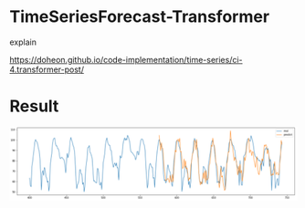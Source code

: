 # TimeSeriesForecast-Transformer

explain

<https://doheon.github.io/code-implementation/time-series/ci-4.transformer-post/>



# Result

![image-20210803171824179](README.assets/image-20210803171824179.png)

